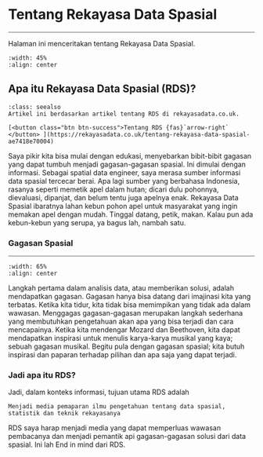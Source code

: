 # Tentang Rekayasa Data Spasial

<hr style="height:1px;border:none;color:#666;background-color:#666;" />

Halaman ini menceritakan tentang Rekayasa Data Spasial.

```{image} ./logo_rds.png
:width: 45%
:align: center
```

## Apa itu Rekayasa Data Spasial (RDS)?



```{admonition} Selebihnya
:class: seealso
Artikel ini berdasarkan artikel tentang RDS di rekayasadata.co.uk.

[<button class="btn btn-success">Tentang RDS {fas}`arrow-right`
</button> ](https://rekayasadata.co.uk/tentang-rekayasa-data-spasial-ae7418e70004)
```

Saya pikir kita bisa mulai dengan edukasi, menyebarkan bibit-bibit gagasan yang dapat tumbuh menjadi gagasan-gagasan spasial. Ini dimulai dengan informasi. Sebagai spatial data engineer, saya merasa sumber informasi data spasial tercecar berai. Apa lagi sumber yang berbahasa Indonesia, rasanya seperti memetik apel dalam hutan; dicari dulu pohonnya, dievaluasi, dipanjat, dan belum tentu juga apelnya enak. Rekayasa Data Spasial ibaratnya lahan kebun pohon apel untuk masyarakat yang ingin memakan apel dengan mudah. Tinggal datang, petik, makan. Kalau pun ada kebun-kebun yang serupa, ya bagus lah, nambah satu.

### Gagasan Spasial

<hr style="height:1px;border:none;color:#666;background-color:#666;" />

```{image} ./img/sample_map.png
:width: 65%
:align: center
```

Langkah pertama dalam analisis data, atau memberikan solusi, adalah mendapatkan gagasan. Gagasan hanya bisa datang dari imajinasi kita yang terbatas. Ketika kita tidur, kita tidak bisa memimpikan yang tidak ada dalam wawasan. Menggagas gagasan-gagasan merupakan langkah sederhana yang membutuhkan pengetahuan akan apa yang bisa terjadi dan cara mencapainya. Ketika kita mendengar Mozard dan Beethoven, kita dapat mendapatkan inspirasi untuk menulis karya-karya musikal yang kaya; sebuah gagasan musikal. Begitu pula dengan gagasan spasial; kita butuh inspirasi dan paparan terhadap pilihan dan apa saja yang dapat terjadi.

### Jadi apa itu RDS?

Jadi, dalam konteks informasi, tujuan utama RDS adalah
```{epigraph}
Menjadi media pemaparan ilmu pengetahuan tentang data spasial, statistik dan teknik rekayasanya
```
RDS saya harap menjadi media yang dapat memperluas wawasan pembacanya dan menjadi pemantik api gagasan-gagasan solusi dari data spasial. Ini lah End in mind dari RDS.